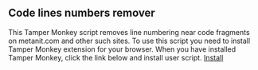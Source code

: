 ## Code lines numbers remover
This Tamper Monkey script removes line numbering near code fragments on metanit.com and other such sites.
To use this script you need to install Tamper Monkey extension for your browser. 
When you have installed Tamper Monkey, click the link below and install user script.
[Install](code-lines-numbers-remover.js)